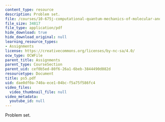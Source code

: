 ```yaml
---
content_type: resource
description: Problem set.
file: /courses/10-675j-computational-quantum-mechanics-of-molecular-and-extended-systems-fall-2004/dae0df0a740aece104bcf5a75f586fc4_ps5.pdf
file_size: 34817
file_type: application/pdf
hide_download: true
hide_download_original: null
learning_resource_types:
- Assignments
license: https://creativecommons.org/licenses/by-nc-sa/4.0/
ocw_type: OCWFile
parent_title: Assignments
parent_type: CourseSection
parent_uid: cef0b5ed-80f6-26a1-6beb-3844490d082d
resourcetype: Document
title: ps5.pdf
uid: dae0df0a-740a-ece1-04bc-f5a75f586fc4
video_files:
  video_thumbnail_file: null
video_metadata:
  youtube_id: null
---
```

Problem set.